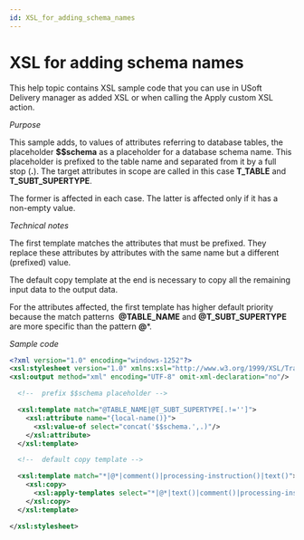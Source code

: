 ```yaml
---
id: XSL_for_adding_schema_names
---
```


# XSL for adding schema names

This help topic contains XSL sample code that you can use in USoft Delivery manager as added XSL or when calling the Apply custom XSL action.

*Purpose*

This sample adds, to values of attributes referring to database tables, the placeholder **$$schema** as a placeholder for a database schema name. This placeholder is prefixed to the table name and separated from it by a full stop (**.**). The target attributes in scope are called in this case **T_TABLE** and **T_SUBT_SUPERTYPE**.  

The former is affected in each case. The latter is affected only if it has a non-empty value.

*Technical notes*

The first template matches the attributes that must be prefixed. They replace these attributes by attributes with the same name but a different (prefixed) value.

The default copy template at the end is necessary to copy all the remaining input data to the output data.

For the attributes affected, the first template has higher default priority because the match patterns  **@TABLE_NAME** and **@T_SUBT_SUPERTYPE** are more specific than the pattern **@***.

*Sample code*

```xml
<?xml version="1.0" encoding="windows-1252"?>
<xsl:stylesheet version="1.0" xmlns:xsl="http://www.w3.org/1999/XSL/Transform" >
<xsl:output method="xml" encoding="UTF-8" omit-xml-declaration="no"/>

  <!--  prefix $$schema placeholder -->

  <xsl:template match="@TABLE_NAME|@T_SUBT_SUPERTYPE[.!='']">
    <xsl:attribute name="{local-name()}">
      <xsl:value-of select="concat('$$schema.',.)"/>
    </xsl:attribute>
  </xsl:template>

  <!--  default copy template -->

  <xsl:template match="*|@*|comment()|processing-instruction()|text()">
    <xsl:copy>
      <xsl:apply-templates select="*|@*|text()|comment()|processing-instruction()"/>
    </xsl:copy>
  </xsl:template>

</xsl:stylesheet>
```

 